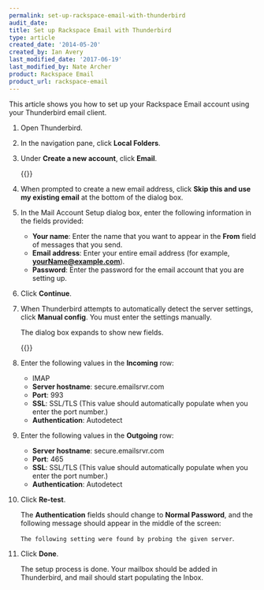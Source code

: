 ```yaml
---
permalink: set-up-rackspace-email-with-thunderbird
audit_date:
title: Set up Rackspace Email with Thunderbird
type: article
created_date: '2014-05-20'
created_by: Ian Avery
last_modified_date: '2017-06-19'
last_modified_by: Nate Archer
product: Rackspace Email
product_url: rackspace-email
---
```


This article shows you how to set up your Rackspace Email account using
your Thunderbird email client.

1. Open Thunderbird.
2. In the navigation pane, click **Local Folders**.
3. Under **Create a new account**, click **Email**.

   {{<image src="thunderbird-create-account.png" alt="" title="">}}

4. When prompted to create a new email address, click **Skip this and use my existing email** at the bottom of the dialog box.
5. In the Mail Account Setup dialog box, enter the following information in the fields provided:

    -   **Your name**: Enter the name that you want to appear in the
        **From** field of messages that you send.
    -   **Email address**: Enter your entire email address (for example,
        **yourName@example.com**).
    -   **Password**: Enter the password for the email account that you
        are setting up.

6. Click **Continue**.
7. When Thunderbird attempts to automatically detect the server settings, click **Manual config**. You must enter the settings manually.

   The dialog box expands to show new fields.

    {{<image src="thunderbird-dialog-fields.png" alt="" title="">}}

8.  Enter the following values in the **Incoming** row:
    -   IMAP
    -   **Server hostname**: secure.emailsrvr.com
    -   **Port**: 993
    -   **SSL**: SSL/TLS (This value should automatically populate when you enter
        the port number.)
    -   **Authentication**: Autodetect

8. Enter the following values in the **Outgoing** row:
    -   **Server hostname**: secure.emailsrvr.com
    -   **Port**: 465
    -   **SSL**: SSL/TLS (This value should automatically populate when you enter the port number.)
    -   **Authentication**: Autodetect

9. Click **Re-test**.

    The **Authentication** fields should change to **Normal Password**,
    and the following message should appear in the middle of the screen:

    `The following setting were found by probing the given server`.

10. Click **Done**.

    The setup process is done. Your mailbox should be added in Thunderbird, and mail should start populating the Inbox.
